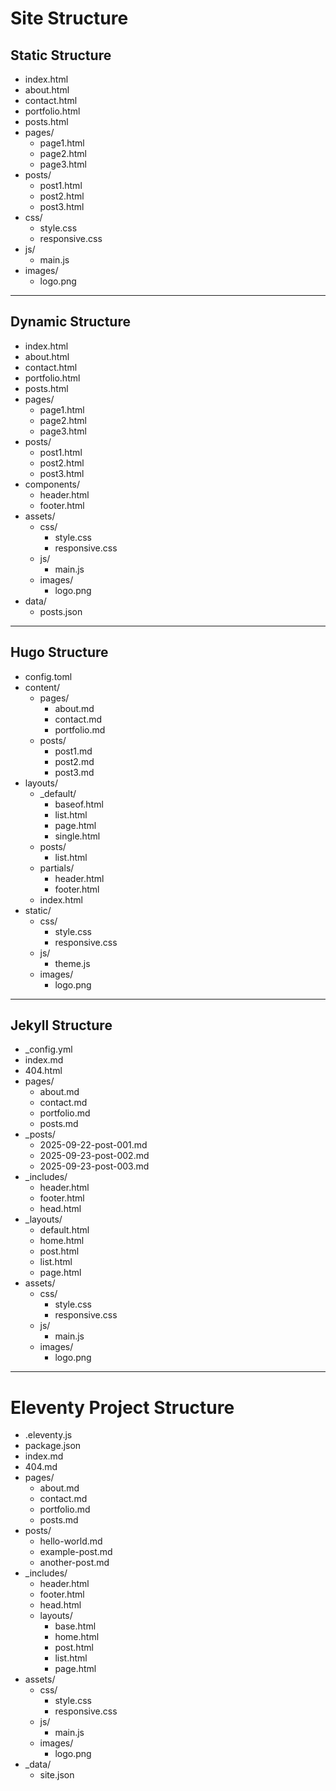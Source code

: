 # Site Structure

## Static Structure
- index.html
- about.html
- contact.html
- portfolio.html
- posts.html
- pages/
  - page1.html
  - page2.html
  - page3.html
- posts/
  - post1.html
  - post2.html
  - post3.html
- css/
  - style.css
  - responsive.css
- js/
  - main.js
- images/
  - logo.png

---

## Dynamic Structure
- index.html
- about.html
- contact.html
- portfolio.html
- posts.html
- pages/
  - page1.html
  - page2.html
  - page3.html
- posts/
  - post1.html
  - post2.html
  - post3.html
- components/
  - header.html
  - footer.html
- assets/
  - css/
    - style.css
    - responsive.css
  - js/
    - main.js
  - images/
    - logo.png
- data/
  - posts.json

---

## Hugo Structure
- config.toml
- content/
  - pages/
    - about.md
    - contact.md
    - portfolio.md
  - posts/
    - post1.md
    - post2.md
    - post3.md
- layouts/
  - _default/
    - baseof.html
    - list.html
    - page.html
    - single.html
  - posts/
    - list.html
  - partials/
    - header.html
    - footer.html
  - index.html
- static/
  - css/
    - style.css
    - responsive.css
  - js/
    - theme.js
  - images/
    - logo.png

---

## Jekyll Structure
- _config.yml
- index.md
- 404.html
- pages/
  - about.md
  - contact.md
  - portfolio.md
  - posts.md
- _posts/
  - 2025-09-22-post-001.md
  - 2025-09-23-post-002.md
  - 2025-09-23-post-003.md
- _includes/
  - header.html
  - footer.html
  - head.html
- _layouts/
  - default.html
  - home.html
  - post.html
  - list.html
  - page.html
- assets/
  - css/
    - style.css
    - responsive.css
  - js/
    - main.js
  - images/
    - logo.png

---

# Eleventy Project Structure

- .eleventy.js  
- package.json
- index.md
- 404.md
- pages/
  - about.md
  - contact.md
  - portfolio.md
  - posts.md
- posts/
  - hello-world.md
  - example-post.md
  - another-post.md
- _includes/
  - header.html
  - footer.html
  - head.html
  - layouts/
    - base.html
    - home.html
    - post.html
    - list.html
    - page.html
- assets/
  - css/
    - style.css
    - responsive.css
  - js/
    - main.js
  - images/
    - logo.png
- _data/
  - site.json
